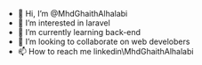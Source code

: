 - 👋 Hi, I’m @MhdGhaithAlhalabi
- 👀 I’m interested in laravel
- 🌱 I’m currently learning back-end
- 💞️ I’m looking to collaborate on web develobers
- 📫 How to reach me linkedin\MhdGhaithAlhalabi

<!---
MhdGhaithAlhalabi/MhdGhaithAlhalabi is a ✨ special ✨ repository because its `README.md` (this file) appears on your GitHub profile.
You can click the Preview link to take a look at your changes.
--->
